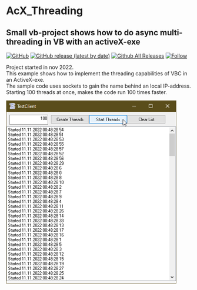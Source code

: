 # AcX_Threading  
## Small vb-project shows how to do async multi-threading in VB with an activeX-exe  

[![GitHub](https://img.shields.io/github/license/OlimilO1402/AcX_Threading?style=plastic)](https://github.com/OlimilO1402/AcX_Threading/blob/master/LICENSE) 
[![GitHub release (latest by date)](https://img.shields.io/github/v/release/OlimilO1402/AcX_Threading?style=plastic)](https://github.com/OlimilO1402/AcX_Threading/releases/latest)
[![Github All Releases](https://img.shields.io/github/downloads/OlimilO1402/AcX_Threading/total.svg)](https://github.com/OlimilO1402/AcX_Threading/releases/download/v1.0.0/AcXThreading_v1.0.0.zip)
[![Follow](https://img.shields.io/github/followers/OlimilO1402.svg?style=social&label=Follow&maxAge=2592000)](https://github.com/OlimilO1402/AcX_Threading/watchers)

Project started in nov 2022.  
This example shows how to implement the threading capabilities of VBC in an ActiveX-exe.  
The sample code uses sockets to gain the name behind an local IP-address.  
Starting 100 threads at once, makes the code run 100 times faster.  
  
![AcXThreading Image](Resources/AcXThreading.png "AcXThreading Image")
